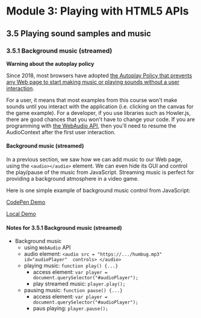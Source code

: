 # Module 3: Playing with HTML5 APIs

## 3.5 Playing sound samples and music

### 3.5.1 Background music (streamed)

__Warning about the autoplay policy__

Since 2018, most browsers have adopted [the Autoplay Policy that prevents any Web page to start making music or playing sounds without a user interaction](https://developers.google.com/web/updates/2017/09/autoplay-policy-changes).

For a user, it means that most examples from this course won't make sounds until you interact with the application (i.e. clicking on the canvas for the game example). For a developer, if you use libraries such as Howler.js, there are good chances that you won't have to change your code. If you are programming with [the WebAudio API](https://www.w3.org/TR/webaudio/), then you'll need to resume the AudioContext after the first user interaction. 


#### Background music (streamed)

In a previous section, we saw how we can add music to our Web page, using the `<audio></audio>` element. We can even hide its GUI and control the play/pause of the music from JavaScript. Streaming music is perfect for providing a background atmosphere in a video game.

Here is one simple example of background music control from JavaScript:

[CodePen Demo](https://codepen.io/w3devcampus/pen/ZeNpyx)

[Local Demo](src/03e-example01.html)


#### Notes for 3.5.1 Background music (streamed)

+ Background music
  + using `WebAudio` API
  + audio element: `<audio src = "https://.../humbug.mp3"  id="audioPlayer"  controls> </audio>`
  + playing music: `function play() {...}`
    + access element: `var player = document.querySelector("#audioPlayer");`
    + play streamed music: `player.play();`
  + pausing music: `function pause() {...}`
    + access element: `var player = document.querySelector("#audioPlayer");`
    + paus playing: `player.pause();`




